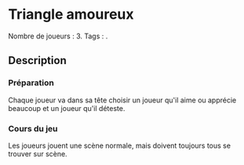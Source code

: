 # Triangle amoureux

Nombre de joueurs : 3.
Tags : .

## Description

### Préparation

Chaque joueur va dans sa tête choisir un joueur qu'il aime ou apprécie beaucoup et un joueur qu'il déteste.

### Cours du jeu

Les joueurs jouent une scène normale, mais doivent toujours tous se trouver sur scène.
